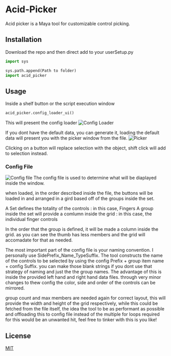 # Acid-Picker

Acid picker is a Maya tool for customizable control picking.

## Installation

Download the repo and then direct add to your userSetup.py

```python
import sys

sys.path.append(Path to folder) 
import acid_picker

```

## Usage

Inside a shelf button or the script execution window

```python
acid_picker.config_loader_ui()
```

This will present the config loader
![Config Loader](https://imgur.com/smSO4QI.ong)

If you dont have the default data, you can generate it, loading the default data will present you with the picker window from the file.
![Picker](https://imgur.com/8cfl3Ef.png)

Clicking on a button will replace selection with the object, shift click will add to selection instead.

### Config File

![Config file](https://imgur.com/5bmMO5M.png)
The config file is used to determine what will be diaplayed inside the window.

when loaded, in the order described inside the file, the buttons will be loaded in and arranged in a gird based off of the groups inside the set.

A Set defines the totality of the controls : in this case, Fingers
A group inside the set will provide a comlumn inside the grid : in this case, the individual finger controls

In the order that the group is defined, it will be made a column inside the grid. as you can see the thumb has less members and the grid will accomadate for that as needed.

The most important part of the config file is your naming convention. I personally use SidePrefix_Name_TypeSuffix. The tool constructs the name of the controls to be selected by using the config Prefix + group item name + config Suffix. you can make those blank strings if you dont use that strategy of naming and just the the group names. The advantage of this is inside the provided left hand and right hand data files. through very minor changes to thew config the color, side and order of the controls can be mirrored.

group count and max members are needed again for correct layout, this will provide the width and height of the grid respectively, while this could be fetched from the file itself, the idea the tool to be as performant as possible and offloading this to config file instead of the multiple for loops required for this would be an unwanted hit, feel free to tinker with this is you like!


## License
[MIT](https://choosealicense.com/licenses/mit/)
